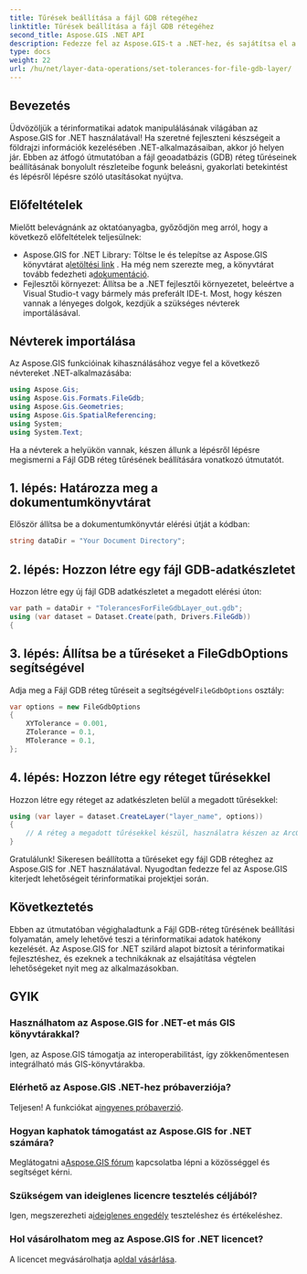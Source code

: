 ```yaml
---
title: Tűrések beállítása a fájl GDB rétegéhez
linktitle: Tűrések beállítása a fájl GDB rétegéhez
second_title: Aspose.GIS .NET API
description: Fedezze fel az Aspose.GIS-t a .NET-hez, és sajátítsa el a térinformatikai adatok kezelését. Könnyedén állítsa be a tűréshatárokat lépésről lépésre. Bővítse .NET-alkalmazásait.
type: docs
weight: 22
url: /hu/net/layer-data-operations/set-tolerances-for-file-gdb-layer/
---
```

## Bevezetés
Üdvözöljük a térinformatikai adatok manipulálásának világában az Aspose.GIS for .NET használatával! Ha szeretné fejleszteni készségeit a földrajzi információk kezelésében .NET-alkalmazásaiban, akkor jó helyen jár. Ebben az átfogó útmutatóban a fájl geoadatbázis (GDB) réteg tűréseinek beállításának bonyolult részleteibe fogunk beleásni, gyakorlati betekintést és lépésről lépésre szóló utasításokat nyújtva.
## Előfeltételek
Mielőtt belevágnánk az oktatóanyagba, győződjön meg arról, hogy a következő előfeltételek teljesülnek:
-  Aspose.GIS for .NET Library: Töltse le és telepítse az Aspose.GIS könyvtárat a[letöltési link](https://releases.aspose.com/gis/net/) . Ha még nem szerezte meg, a könyvtárat tovább fedezheti a[dokumentáció](https://reference.aspose.com/gis/net/).
- Fejlesztői környezet: Állítsa be a .NET fejlesztői környezetet, beleértve a Visual Studio-t vagy bármely más preferált IDE-t.
Most, hogy készen vannak a lényeges dolgok, kezdjük a szükséges névterek importálásával.
## Névterek importálása
Az Aspose.GIS funkcióinak kihasználásához vegye fel a következő névtereket .NET-alkalmazásába:
```csharp
using Aspose.Gis;
using Aspose.Gis.Formats.FileGdb;
using Aspose.Gis.Geometries;
using Aspose.Gis.SpatialReferencing;
using System;
using System.Text;
```
Ha a névterek a helyükön vannak, készen állunk a lépésről lépésre megismerni a Fájl GDB réteg tűrésének beállítására vonatkozó útmutatót.
## 1. lépés: Határozza meg a dokumentumkönyvtárat
Először állítsa be a dokumentumkönyvtár elérési útját a kódban:
```csharp
string dataDir = "Your Document Directory";
```
## 2. lépés: Hozzon létre egy fájl GDB-adatkészletet
Hozzon létre egy új fájl GDB adatkészletet a megadott elérési úton:
```csharp
var path = dataDir + "TolerancesForFileGdbLayer_out.gdb";
using (var dataset = Dataset.Create(path, Drivers.FileGdb))
{
```
## 3. lépés: Állítsa be a tűréseket a FileGdbOptions segítségével
 Adja meg a Fájl GDB réteg tűréseit a segítségével`FileGdbOptions` osztály:
```csharp
var options = new FileGdbOptions
{
    XYTolerance = 0.001,
    ZTolerance = 0.1,
    MTolerance = 0.1,
};
```
## 4. lépés: Hozzon létre egy réteget tűrésekkel
Hozzon létre egy réteget az adatkészleten belül a megadott tűrésekkel:
```csharp
using (var layer = dataset.CreateLayer("layer_name", options))
{
    // A réteg a megadott tűrésekkel készül, használatra készen az ArcGIS szolgáltatásokban/eszközökben.
}
```
Gratulálunk! Sikeresen beállította a tűréseket egy fájl GDB réteghez az Aspose.GIS for .NET használatával. Nyugodtan fedezze fel az Aspose.GIS kiterjedt lehetőségeit térinformatikai projektjei során.
## Következtetés
Ebben az útmutatóban végighaladtunk a Fájl GDB-réteg tűrésének beállítási folyamatán, amely lehetővé teszi a térinformatikai adatok hatékony kezelését. Az Aspose.GIS for .NET szilárd alapot biztosít a térinformatikai fejlesztéshez, és ezeknek a technikáknak az elsajátítása végtelen lehetőségeket nyit meg az alkalmazásokban.
## GYIK
### Használhatom az Aspose.GIS for .NET-et más GIS könyvtárakkal?
Igen, az Aspose.GIS támogatja az interoperabilitást, így zökkenőmentesen integrálható más GIS-könyvtárakba.
### Elérhető az Aspose.GIS .NET-hez próbaverziója?
 Teljesen! A funkciókat a[ingyenes próbaverzió](https://releases.aspose.com/).
### Hogyan kaphatok támogatást az Aspose.GIS for .NET számára?
 Meglátogatni a[Aspose.GIS fórum](https://forum.aspose.com/c/gis/33) kapcsolatba lépni a közösséggel és segítséget kérni.
### Szükségem van ideiglenes licencre tesztelés céljából?
 Igen, megszerezheti a[ideiglenes engedély](https://purchase.aspose.com/temporary-license/) teszteléshez és értékeléshez.
### Hol vásárolhatom meg az Aspose.GIS for .NET licencet?
 A licencet megvásárolhatja a[oldal vásárlása](https://purchase.aspose.com/buy).